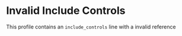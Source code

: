 # Invalid Include Controls

This profile contains an `include_controls` line with a invalid reference
